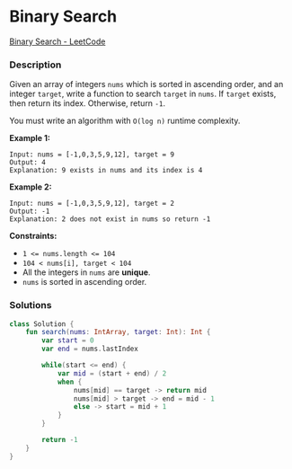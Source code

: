 # Binary Search

[Binary Search - LeetCode](https://leetcode.com/problems/binary-search/description/)

### Description

Given an array of integers `nums` which is sorted in ascending order, and an integer `target`, write a function to search `target` in `nums`. If `target` exists, then return its index. Otherwise, return `-1`.

You must write an algorithm with `O(log n)` runtime complexity.

**Example 1:**

```
Input: nums = [-1,0,3,5,9,12], target = 9
Output: 4
Explanation: 9 exists in nums and its index is 4
```

**Example 2:**

```
Input: nums = [-1,0,3,5,9,12], target = 2
Output: -1
Explanation: 2 does not exist in nums so return -1
```

**Constraints:**

- `1 <= nums.length <= 104`
- `104 < nums[i], target < 104`
- All the integers in `nums` are **unique**.
- `nums` is sorted in ascending order.

### Solutions

```kotlin
class Solution {
    fun search(nums: IntArray, target: Int): Int {
        var start = 0
        var end = nums.lastIndex

        while(start <= end) {
            var mid = (start + end) / 2
            when {
                nums[mid] == target -> return mid
                nums[mid] > target -> end = mid - 1
                else -> start = mid + 1
            }
        }

        return -1
    }
}
```